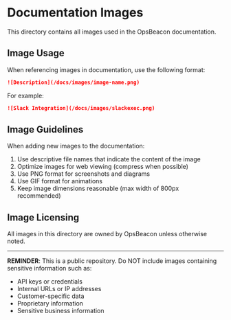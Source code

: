 # Documentation Images

This directory contains all images used in the OpsBeacon documentation.

## Image Usage

When referencing images in documentation, use the following format:

```markdown
![Description](/docs/images/image-name.png)
```

For example:

```markdown
![Slack Integration](/docs/images/slackexec.png)
```

## Image Guidelines

When adding new images to the documentation:

1. Use descriptive file names that indicate the content of the image
2. Optimize images for web viewing (compress when possible)
3. Use PNG format for screenshots and diagrams
4. Use GIF format for animations
5. Keep image dimensions reasonable (max width of 800px recommended)

## Image Licensing

All images in this directory are owned by OpsBeacon unless otherwise noted.

---

**REMINDER**: This is a public repository. Do NOT include images containing sensitive information such as:
- API keys or credentials
- Internal URLs or IP addresses
- Customer-specific data
- Proprietary information
- Sensitive business information
